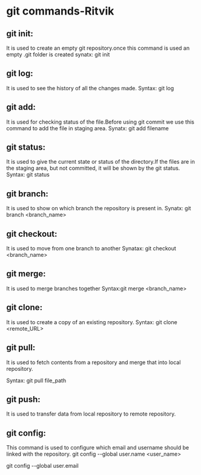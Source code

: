 # git commands-Ritvik

## git init:
It is used to create an empty git repository.once this command is used an empty .git folder is created
synatx: git init

## git log:
It is used to see the history of all the changes made.
Syntax: git log



## git add:
It is used for checking status of the file.Before using git commit we use this command to add the file in staging area.
Synatx: git add filename

## git status:
It is used to give the current state or status of the directory.If the files are in the staging area, but not committed, it will be shown by the git status.
Syntax: git status

## git branch:
It is used to show on which branch the repository is present in.
Synatx: git branch <branch_name>

## git checkout:
It is used to move from one branch to another 
Synatax:  git checkout <branch_name>

## git merge:
It is used to merge branches together
Syntax:git merge <branch_name>

## git clone:
It is used to create a copy of an existing repository.
Syntax: git clone <remote_URL>

## git pull:
It is used to fetch contents from a repository and merge that into local repository.

Syntax: git pull file_path

## git push:
It is used to transfer data from local repository to remote repository.



## git config:
This command is used to configure which email and username should be linked with the repository.
git config --global  user.name <user_name>

git config --global user.email <email id>
    
    
        
